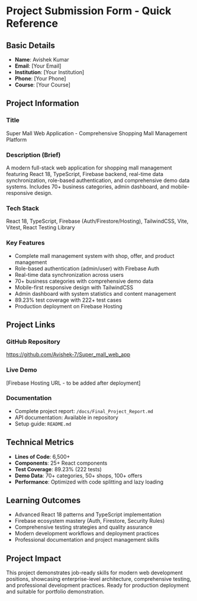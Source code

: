 # Project Submission Form - Quick Reference

## Basic Details
- **Name**: Avishek Kumar
- **Email**: [Your Email]
- **Institution**: [Your Institution]
- **Phone**: [Your Phone]
- **Course**: [Your Course]

## Project Information

### Title
Super Mall Web Application - Comprehensive Shopping Mall Management Platform

### Description (Brief)
A modern full-stack web application for shopping mall management featuring React 18, TypeScript, Firebase backend, real-time data synchronization, role-based authentication, and comprehensive demo data systems. Includes 70+ business categories, admin dashboard, and mobile-responsive design.

### Tech Stack
React 18, TypeScript, Firebase (Auth/Firestore/Hosting), TailwindCSS, Vite, Vitest, React Testing Library

### Key Features
- Complete mall management system with shop, offer, and product management
- Role-based authentication (admin/user) with Firebase Auth
- Real-time data synchronization across users
- 70+ business categories with comprehensive demo data
- Mobile-first responsive design with TailwindCSS
- Admin dashboard with system statistics and content management
- 89.23% test coverage with 222+ test cases
- Production deployment on Firebase Hosting

## Project Links

### GitHub Repository
https://github.com/Avishek-7/Super_mall_web_app

### Live Demo
[Firebase Hosting URL - to be added after deployment]

### Documentation
- Complete project report: `/docs/Final_Project_Report.md`
- API documentation: Available in repository
- Setup guide: `README.md`

## Technical Metrics
- **Lines of Code**: 6,500+
- **Components**: 25+ React components
- **Test Coverage**: 89.23% (222 tests)
- **Demo Data**: 70+ categories, 50+ shops, 100+ offers
- **Performance**: Optimized with code splitting and lazy loading

## Learning Outcomes
- Advanced React 18 patterns and TypeScript implementation
- Firebase ecosystem mastery (Auth, Firestore, Security Rules)
- Comprehensive testing strategies and quality assurance
- Modern development workflows and deployment practices
- Professional documentation and project management skills

## Project Impact
This project demonstrates job-ready skills for modern web development positions, showcasing enterprise-level architecture, comprehensive testing, and professional development practices. Ready for production deployment and suitable for portfolio demonstration.
